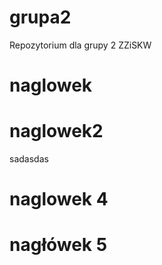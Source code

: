 # grupa2
Repozytorium dla grupy 2 ZZiSKW

# naglowek

# naglowek2

sadasdas

# naglowek 4 

# nagłówek 5